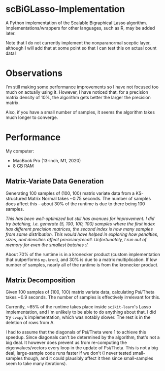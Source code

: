# scBiGLasso-Implementation
A Python implementation of the Scalable Bigraphical Lasso algorithm.  Implementations/wrappers for other languages, such as R, may be added later.

Note that I do not currently implement the nonparanormal sceptic layer,
although I will add that at some point so that I can test this on actual count data!

# Observations

I'm still making some performance improvements so I have not focused too much on actually using it.  However, I have noticed that,
for a precision matrix density of 10%, the algorithm gets better the larger the precision matrix.

Also, if you have a small number of samples, it seems the algorithm takes much longer to converge.

# Performance

My computer:
* MacBook Pro (13-inch, M1, 2020)
* 8 GB RAM


## Matrix-Variate Data Generation

Generating 100 samples of (100, 100) matrix variate data from a KS-structured Matrix Normal takes ~0.75 seconds.
The number of samples does affect this - about 30% of the runtime is due to there being 100 samples.

_This has been well-optimized but still has avenues for improvement.  I did try batching, i.e. generate (5, 100, 100, 100) samples
where the first index has different precision matrices, the second index is how many samples from same distribution.  This would
have helped in exploring how penalties, sizes, and densities affect precision/recall.  Unfortunately, I run out of memory for
even the smallest batches :(_

About 70% of the runtime is in a kronecker product (custom implementation that outperforms `np.kron`), and 30% is due to a
matrix multiplication.  If low number of samples, nearly all of the runtime is from the kronecker product.

## Matrix Decomposition

Given 100 samples of (100, 100) matrix variate data, calculating Psi/Theta takes ~0.9 seconds.  The number of samples is
effectively irrelevant for this.

Currently, ~85% of the runtime takes place inside `scikit-learn`'s Lasso implementation, and I'm unlikely to be able to do anything
about that.  I did try `cvxpy`'s implementation, which was notably slower.  The rest is in the deletion of rows from A.

I had to assume that the diagonals of Psi/Theta were 1 to achieve this speedup.  Since diagonals can't be determined
by the algorithm, that's not a big deal.  It however does prevent us from re-computing the eigenvalues/vectors every
loop in the update of Psi/Theta.  This is not a big deal, large-sample code runs faster if we don't (I never tested
small-samples though, and it could plausibly affect it then since small-samples seem to take many iterations).

